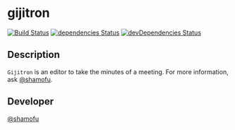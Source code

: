 # gijitron

[![Build Status](https://travis-ci.org/shamofu/gijitron.svg?branch=master)](https://travis-ci.org/shamofu/gijitron) [![dependencies Status](https://david-dm.org/shamofu/gijitron/status.svg)](https://david-dm.org/shamofu/gijitron)
[![devDependencies Status](https://david-dm.org/shamofu/gijitron/dev-status.svg)](https://david-dm.org/shamofu/gijitron?type=dev)

## Description

`Gijitron` is an editor to take the minutes of a meeting.
For more information, ask [@shamofu](https://twitter.com/shamofu).

## Developer

[@shamofu](https://twitter.com/shamofu)
